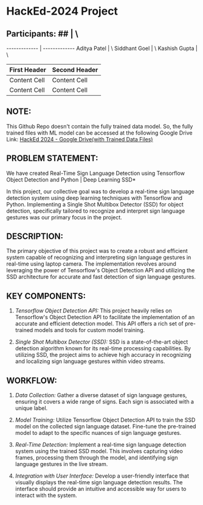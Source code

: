 # HackEd-2024 Project #
## **Participants:** ## | \\
-------------  |  -------------
Aditya Patel   |  \\
Siddhant Goel  |  \\
Kashish Gupta  |  \\

First Header  | Second Header
------------- | -------------
Content Cell  | Content Cell
Content Cell  | Content Cell


## **NOTE:** ##
This Github Repo doesn't contain the fully trained data model. So, the fully trained files with ML model can be accessed at the following Google Drive Link:
[HackEd 2024 - Google Drive(with Trained Data Files)](https://bit.ly/HackEd_2024_Google_Drive_Trained_Data)

## **PROBLEM STATEMENT:** ##
We have created Real-Time Sign Language Detection using Tensorflow Object Detection and Python | Deep Learning SSD*

In this project, our collective goal was to develop a real-time sign language detection system using deep learning techniques with Tensorflow and Python. Implementing a Single Shot Multibox Detector (SSD) for object detection, specifically tailored to recognize and interpret sign language gestures was our primary focus in the project.




## **DESCRIPTION:** ##

The primary objective of this project was to create a robust and efficient system capable of recognizing and interpreting sign language gestures in real-time using laptop camera. The implementation revolves around leveraging the power of Tensorflow's Object Detection API and utilizing the SSD architecture for accurate and fast detection of sign language gestures.




## **KEY COMPONENTS:** ##

1. *Tensorflow Object Detection API:* This project heavily relies on Tensorflow's Object Detection API to facilitate the implementation of an accurate and efficient detection model. This API offers a rich set of pre-trained models and tools for custom model training.

2. *Single Shot Multibox Detector (SSD):* SSD is a state-of-the-art object detection algorithm known for its real-time processing capabilities. By utilizing SSD, the project aims to achieve high accuracy in recognizing and localizing sign language gestures within video streams.




## **WORKFLOW:** ##

1. *Data Collection:* Gather a diverse dataset of sign language gestures, ensuring it covers a wide range of signs. Each sign is associated with a unique label.

2. *Model Training:* Utilize Tensorflow Object Detection API to train the SSD model on the collected sign language dataset. Fine-tune the pre-trained model to adapt to the specific nuances of sign language gestures.

3. *Real-Time Detection:* Implement a real-time sign language detection system using the trained SSD model. This involves capturing video frames, processing them through the model, and identifying sign language gestures in the live stream.

4. *Integration with User Interface:* Develop a user-friendly interface that visually displays the real-time sign language detection results. The interface should provide an intuitive and accessible way for users to interact with the system.
